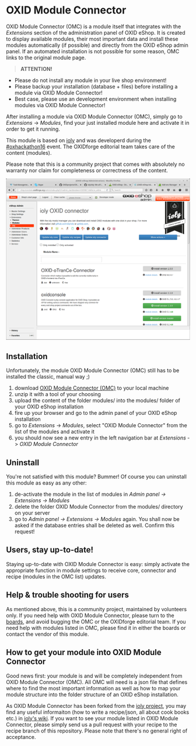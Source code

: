 # OXID Module Connector

OXID Module Connector (OMC) is a module itself that integrates with the _Extensions_ section of the administration panel of OXID eShop. It is created to display available modules, their most important data and install these modules automatically (if possible) and directly from the OXID eShop admin panel. If an automated installation is not possible for some reason, OMC links to the original module page.

>**ATTENTION!**
* Please do not install any module in your live shop environment!
* Please backup your installation (database + files) before installing a module via OXID Module Connector!
* Best case, please use an development environment when installing modules via OXID Module Connector!

After installing a module via OXID Module Connector (OMC), simply go to _Extensions_ -> _Modules_, find your just installed module here and activate it in order to get it running.

This module is based on [ioly](https://github.com/ioly/) and was developerd during the [#oxhackathon16](https://openspacer.org/12-oxid-community/136-oxid-hackathon-nuernberg-2016/) event. The OXIDforge editorial team takes care of the content (modules).

Please note that this is a community project that comes with absolutely no warranty nor claim for completeness or correctness of the content.

![OXID Module Connector](oxid_module_connector.png)

## Installation

Unfortunately, the module OXID Module Connector (OMC) still has to be installed the classic, manual way ;)
1. download [OXID Module Connector (OMC)](https://github.com/OXIDprojects/OXID-Module-Connector/archive/module.zip) to your local machine
2. unzip it with a tool of your choosing
3. upload the content of the folder modules/ into the modules/ folder of your OXID eShop installation
4. fire up your browser and go to the admin panel of your OXID eShop installation
5. go to _Extensions_ -> _Modules_, select "OXID Module Connector" from the list of the modules and activate it
6. you should now see a new entry in the left navigation bar at _Extensions_ -> _OXID Module Connector_

## Uninstall

You're not satisfied with this module? Bummer! Of course you can uninstall this module as easy as any other:
1. de-activate the module in the list of modules in _Admin panel -> Extensions -> Modules_
2. delete the folder OXID Module Connector from the modules/ directory on your server
3. go to _Admin panel -> Extensions -> Modules_ again. You shall now be asked if the database entries shall be deleted as well. Confirm this request!

## Users, stay up-to-date!

Staying up-to-date with OXID Module Connector is easy: simply activate the appropriate function in module settings to receive core, connector and recipe (modules in the OMC list) updates.

## Help & trouble shooting for users

As mentioned above, this is a community project, maintained by volunteers only. If you need help with OXID Module Connector, please turn to the [boards](http://forum.oxid-esales.com/), and avoid bugging the OMC or the OXIDforge editorial team.
If you need help with modules listed in OMC, please find it in either the boards or contact the vendor of this module.

## How to get your module into OXID Module Connector

Good news first: your module is and will be completely independent from OXID Module Connector (OMC). All OMC will need is a json file that defines where to find the most important information as well as how to map your module structure into the folder structure of an OXID eShop installation.

As OXID Module Connector has been forked from the [ioly project](https://github.com/ioly/ioly/), you may find any useful informaiton (how to write a recipe/json, all about cook books etc.) in [ioly's wiki](https://github.com/ioly/ioly/wiki). If you want to see your module listed in OXID Module Connector, please simply send us a pull request with your recipe to the recipe branch of this repository. Please note that there's no general right of acceptance.